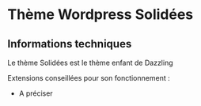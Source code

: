# Thème Wordpress Solidées

## Informations techniques

Le thème Solidées est le thème enfant de Dazzling

Extensions conseillées pour son fonctionnement :

* A préciser